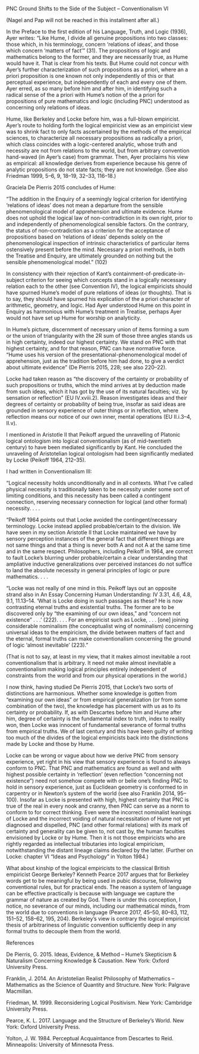 PNC Ground Shifts to the Side of the Subject – Conventionalism VI

(Nagel and Pap will not be reached in this installment after all.)

In the Preface to the first edition of his Language, Truth, and Logic (1936), Ayer writes: “Like Hume, I divide all genuine propositions into two classes: those which, in his terminology, concern ‘relations of ideas’, and those which concern ‘matters of fact’” (31). The propositions of logic and mathematics belong to the former, and they are necessarily true, as Hume would have it. That is clear from his texts. But Hume could not concur with Ayer’s further characterization of such propositions as a priori, where an a priori proposition is one known not only independently of this or that perceptual experience, but independently of each and every one of them. Ayer erred, as so many before him and after him, in identifying such a radical sense of the a priori with Hume’s notion of the a priori for propositions of pure mathematics and logic (including PNC) understood as concerning only relations of ideas.

Hume, like Berkeley and Locke before him, was a full-blown empiricist. Ayer’s route to holding forth the logical empiricist view as an empiricist view was to shrink fact to only facts ascertained by the methods of the empirical sciences, to characterize all necessary propositions as radically a priori, which class coincides with a logic-centered analytic, whose truth and necessity are not from relations to the world, but from arbitrary convention hand-waved (in Ayer’s case) from grammar. Then, Ayer proclaims his view as empirical: all knowledge derives from experience because his genre of analytic propositions do not state facts; they are not knowledge. (See also Friedman 1999, 5–6, 9, 18–19, 32–33, 116–18.)

Graciela De Pierris 2015 concludes of Hume:

“The addition in the Enquiry of a seemingly logical criterion for identifying ‘relations of ideas’ does not mean a departure from the sensible phenomenological model of apprehension and ultimate evidence. Hume does not uphold the logical law of non-contradiction in its own right, prior to and independently of phenomenological sensible factors. On the contrary, the status of non-contradiction as a criterion for the acceptance of propositions based on ‘relations of ideas’ depends solely on the phenomenological inspection of intrinsic characteristics of particular items ostensively present before the mind. Necessary a priori methods, in both the Treatise and Enquiry, are ultimately grounded on nothing but the sensible phenomenological model.” (102)

In consistency with their rejection of Kant’s containment-of-predicate-in-subject criterion for seeing which concepts stand in a logically necessary relation each to the other (see Convention IV), the logical empiricists should have spurned Hume’s model of pure relations of ideas (or thoughts). That is to say, they should have spurned his explication of the a priori character of arithmetic, geometry, and logic. Had Ayer understood Hume on this point in Enquiry as harmonious with Hume’s treatment in Treatise, perhaps Ayer would not have set up Hume for worship on analyticity.

In Hume’s picture, discernment of necessary union of items forming a sum or the union of triangularity with the 2R sum of those three angles stands us in high certainty, indeed our highest certainty. We stand on PNC with that highest certainty, and for that reason, PNC can have normative force. “Hume uses his version of the presentational-phenomenological model of apprehension, just as the tradition before him had done, to give a verdict about ultimate evidence” (De Pierris 2015,  228; see also 220–22).

Locke had taken reason as “the discovery of the certainty or probability of such propositions or truths, which the mind arrives at by deduction made from such ideas, which it has got by the use of its natural faculties; viz. by sensation or reflection” (EU IV.xviii.2). Reason investigates ideas and their degrees of certainty or probability of being true, insofar as said ideas are grounded in sensory experience of outer things or in reflection, where reflection means our notice of our own inner, mental operations (EU II.i.3–4, II.v).

I mentioned in Aristotle II that Peikoff argued the unravelling of Platonic logical ontologism into logical conventionalism (as of mid-twentieth century) to have been mediated significantly by Kant. He concluded the unraveling of Aristotelian logical ontologism had been significantly mediated by Locke (Peikoff 1964, 212–35).

I had written in Conventionalism III:

“Logical necessity holds unconditionally and in all contexts. What I’ve called physical necessity is traditionally taken to be necessity under some sort of limiting conditions, and this necessity has been called a contingent connection, reserving necessary connection for logical (and other formal) necessity. . . .

“Peikoff 1964 points out that Locke avoided the contingent/necessary terminology. Locke instead applied probable/certain to the division. We have seen in my section Aristotle II that Locke maintained we have by sensory perception instances of the general fact that different things are not same things and that a thing is never both A and not A at the same time and in the same respect. Philosophers, including Peikoff in 1964, are correct to fault Locke’s blurring under probable/certain a clear understanding that ampliative inductive generalizations over perceived instances do not suffice to land the absolute necessity in general principles of logic or pure mathematics. . . .

“Locke was not really of one mind in this. Peikoff lays out an opposite strand also in An Essay Concerning Human Understanding: IV 3.31, 4.6, 4.8, 9.1, 11.13–14. ‘What is Locke doing in such passages as these? He is now contrasting eternal truths and existential truths. The former are to be discovered only by “the examining of our own ideas,” and “concern not existence” . . .’ (222). . . . For an empiricist such as Locke, . . . [one] joining considerable nominalism (the conceptualist wing of nominalism) concerning universal ideas to the empiricism, the divide between matters of fact and the eternal, formal truths can make conventionalism concerning the ground of logic ‘almost inevitable’ (223).”

(That is not to say, at least in my view, that it makes almost inevitable a root conventionalism that is arbitrary. It need not make almost inevitable a conventionalism making logical principles entirely independent of constraints from the world and from our physical operations in the world.)

I now think, having studied De Pierris 2015, that Locke’s two sorts of distinctions are harmonious. Whether some knowledge is gotten from “examining our own ideas” or from empirical generalization (or from some combination of the two), the knowledge has placement with us as to its certainty or probability. If, as with Descartes before him and Hume after him, degree of certainty is the fundamental index to truth, index to reality won, then Locke was innocent of fundamental severance of formal truths from empirical truths. We of last century and this have been guilty of writing too much of the divides of the logical empiricists back into the distinctions made by Locke and those by Hume.

Locke can be wrong or vague about how we derive PNC from sensory experience, yet right in his view that sensory experience is found to always conform to PNC. That PNC and mathematics are found as well and with highest possible certainty in ‘reflection’ (even reflection “concerning not existence”) need not somehow compete with or belie one’s finding PNC to hold in sensory experience, just as Euclidean geometry is conformed to in carpentry or in Newton’s system of the world (see also Franklin 2014, 95–100). Insofar as Locke is presented with high, highest certainty that PNC is true of the real in every nook and cranny, then PNC can serve as a norm to conform to for correct thinking. Even were the incorrect nominalist leanings of Locke and the incorrect voiding of natural necessitation of Hume not yet diagnosed and dispelled, PNC (and other formal relations) with its mark of certainty and generality can be given to, not cast by, the human faculties envisioned by Locke or by Hume. Then it is not those empiricists who are rightly regarded as intellectual tributaries into logical empiricism, notwithstanding the distant lineage claims declared by the latter. (Further on Locke: chapter VI “Ideas and Psychology” in Yolton 1984.)

What about kinship of the logical empiricists to the classical British empiricist George Berkeley? Kenneth Pearce 2017 argues that for Berkeley words get to be meaningful by being used in pubic discourse, following conventional rules, but for practical ends. The reason a system of language can be effective practically is because with language we capture the grammar of nature as created by God. There is under this conception, I notice, no severance of our minds, including our mathematical minds, from the world due to conventions in language (Pearce 2017, 45–50, 80–83, 112, 151–52, 158–62, 195, 204). Berkeley’s view is contrary the logical empiricist thesis of arbitrariness of linguistic convention sufficiently deep in any formal truths to decouple them from the world.

References

De Pierris, G. 2015. Ideas, Evidence, & Method – Hume’s Skepticism & Naturalism Concerning Knowledge & Causation. New York: Oxford University Press.

Franklin, J. 2014. An Aristotelian Realist Philosophy of Mathematics – Mathematics as the Science of Quantity and Structure. New York: Palgrave Macmillan.

Friedman, M. 1999. Reconsidering Logical Positivism. New York: Cambridge University Press.

Pearce, K. L. 2017. Language and the Structure of Berkeley’s World. New York: Oxford University Press.

Yolton, J. W. 1984. Perceptual Acquaintance from Descartes to Reid. Minneapolis: University of Minnesota Press.
